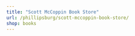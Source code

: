 ```yaml
---
title: "Scott McCoppin Book Store"
url: /phillipsburg/scott-mccoppin-book-store/
shop: books
---
```

